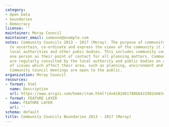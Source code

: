 ```yaml
---
category:
- Open Data
- boundaries
- Democracy
license: ''
maintainer: Moray Council
maintainer_email: someone@example.com
notes: Community Councils 2013 - 2017 (Moray). The purpose of community councils is
  to ascertain, co-ordinate and express the views of the community it represents to
  local authorities and other pubic bodies. This includes community councils appointing
  one person as their point of contact for all planning matters. Community Councils
  are regularly consulted by the local authority and public bodies on a wide range
  of issues which affect their area, such as planning, environment and health. All
  Community Council meetings are open to the public.
organization: Moray Council
resources:
- format: html
  name: Description
  url: https://www.arcgis.com/home/item.html?id=6182d61788b6422982eb83c5d2d33e4a
- format: FEATURE LAYER
  name: FEATURE LAYER
  url: ''
schema: default
title: Community Councils Boundaries 2013 - 2017 (Moray)
---
```

